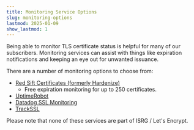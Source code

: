 ```yaml
---
title: Monitoring Service Options
slug: monitoring-options
lastmod: 2025-01-09
show_lastmod: 1
---
```


Being able to monitor TLS certificate status is helpful for many of our subscribers. Monitoring services can assist with things like expiration notifications and keeping an eye out for unwanted issuance.

There are a number of monitoring options to choose from:

* [Red Sift Certificates (formerly Hardenize)](https://redsift.com/pulse-platform/certificates)
  * Free expiration monitoring for up to 250 certificates.
* [UptimeRobot](https://uptimerobot.com/ssl-monitoring/)
* [Datadog SSL Monitoring](https://www.datadoghq.com/monitoring/ssl-monitoring/)
* [TrackSSL](https://trackssl.com/)

Please note that none of these services are part of ISRG / Let's Encrypt.
